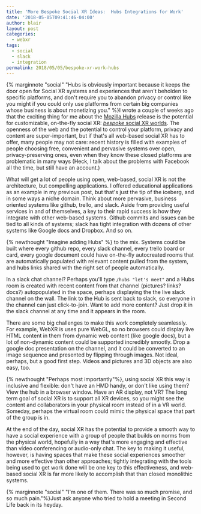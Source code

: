 ```yaml
---
title: 'More Bespoke Social XR Ideas:  Hubs Integrations for Work'
date: '2018-05-05T09:41:46-04:00'
author: blair
layout: post
categories:
  - webxr
tags:
  - social
  - slack
  - integration
permalink: 2018/05/05/bespoke-xr-work-hubs
---
```

{% marginnote "social" "Hubs is obviously important because it keeps the door open for Social XR systems and experiences that aren't beholden to specific platforms, and don't require you to abandon privacy or control like you might if you could only use platforms from certain big companies whose business is about monetizing you." %}I wrote a couple of weeks ago that the exciting thing for me about the [Mozilla Hubs](https://hubs.mozilla.com) release is the potential for customizable, on-the-fly social XR: [_bespoke_ social XR worlds](/2018/04/26/bespoke-social-xr). The openness of the web and the potential to control your platform, privacy and content are super-important, but if that's all web-based social XR has to offer, many people may not care:  recent history is filled with examples of people choosing free, convenient and pervasive systems over open, privacy-preserving ones, even when they know these closed platforms are problematic in many ways (Heck, I talk about the problems with Facebook all the time, but still have an account.)

What will get a lot of people using open, web-based, social XR is not the architecture, but compelling applications. I offered educational applications as an example in my previous post, but that's just the tip of the iceberg, and in some ways a niche domain. Think about more pervasive, business oriented systems like github, trello, and slack.  Aside from providing useful services in and of themselves, a key to their rapid success is how they integrate with other web-based systems.  Github commits and issues can be tied to all kinds of systems;  slack has tight integration with dozens of other systems like Google docs and Dropbox.  And so on.

{% newthought "Imagine adding Hubs" %} to the mix. Systems could be built where every github repo, every slack channel, every trello board or card, every google document could have on-the-fly autocreated rooms that are automatically populated with relevant content pulled from the system, and hubs links shared with the right set of people automatically.  

In a slack chat channel? Perhaps you'll type `/hubs "let's meet"` and a Hubs room is created with recent content from that channel (pictures? links? docs?) autopopulated in the space, perhaps displaying the the live slack channel on the wall. The link to the Hub is sent back to slack, so everyone in the channel can just click-to-join. Want to add more content?  Just drop it in the slack channel at any time and it appears in the room.

There are some big challenges to make this work completely seamlessly. For example, WebXR is uses pure WebGL, so no browsers could display live HTML content in them from dynamic web content (like google docs),  but a lot of non-dynamic content could be supported incredibly smootly.  Drop a google doc presentation on the channel, and it could be converted to an image sequence and presented by flipping through images. Not ideal, perhaps, but a good first step. Videos and pictures and 3D objects are also easy, too.

{% newthought "Perhaps most importantly"%}, using social XR this way is inclusive and flexible:  don't have an HMD handy, or don't like using them?  View the hub in a browser window.  Have an AR display, not VR?  The long term goal of social XR is to support all XR devices, so you might see the content and collaborators in your physical room instead of in a VR world.  Someday, perhaps the virtual room could mimic the physical space that part of the group is in.

At the end of the day, social XR has the potential to provide a smooth way to have a social experience with a group of people that builds on norms from the physical world, hopefully in a way that's more engaging and effective than video conferencing or audio-only chat. The key to making it useful, however, is having spaces that make these social experiences smoother and more effective than other approaches;  tightly integrating with the tools being used to get work done will be one key to this effectiveness, and web-based social XR is far more likely to accomplish that than closed monolithic systems.

{% marginnote "social" "I'm one of them. There was so much promise, and so much pain."%}Just ask anyone who tried to hold a meeting in Second Life back in its heyday.
